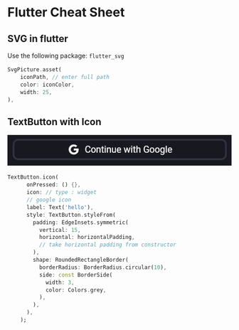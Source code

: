 # Flutter Cheat Sheet

## SVG in flutter

Use the following package: `flutter_svg`

```dart
SvgPicture.asset(
    iconPath, // enter full path
    color: iconColor,
    width: 25,
),
```

## TextButton with Icon

![textbutton with icon](./images/textbutton%20with%20icon.png)

```dart
TextButton.icon(
      onPressed: () {},
      icon: // type : widget
      // google icon
      label: Text('hello'),
      style: TextButton.styleFrom(
        padding: EdgeInsets.symmetric(
          vertical: 15,
          horizontal: horizontalPadding,
          // take horizontal padding from constructor
        ),
        shape: RoundedRectangleBorder(
          borderRadius: BorderRadius.circular(10),
          side: const BorderSide(
            width: 3,
            color: Colors.grey,
          ),
        ),
      ),
    );
```
